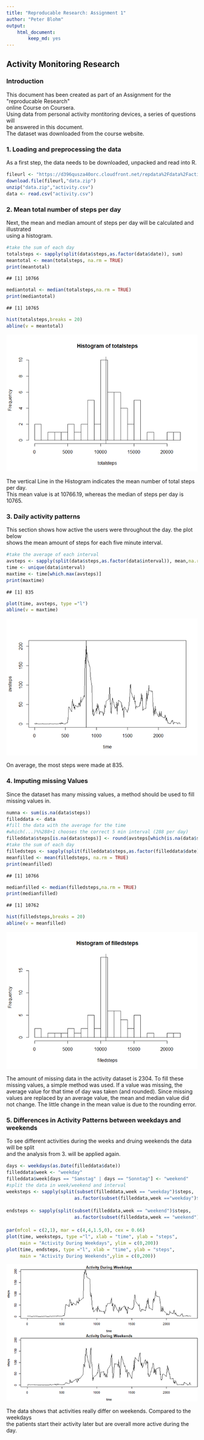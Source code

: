 ```yaml
---
title: "Reproducable Research: Assignment 1"
author: "Peter Blohm"
output: 
    html_document:
        keep_md: yes
---
```




## Activity Monitoring Research


### Introduction

This document has been created as part of an Assignment for the "reproducable Research"  
online Course on Coursera.  
Using data from personal activity montitoring devices, a series of questions will  
be answered in this document.  
The dataset was downloaded from the course website.

### 1. Loading and preprocessing the data

As a first step, the data needs to be downloaded, unpacked and read into R.

```r
fileurl <- "https://d396qusza40orc.cloudfront.net/repdata%2Fdata%2Factivity.zip"
download.file(fileurl,"data.zip")
unzip("data.zip","activity.csv")
data <- read.csv("activity.csv")
```

### 2. Mean total number of steps per day

Next, the mean and median amount of steps per day will be calculated and illustrated  
using a histogram.

```r
#take the sum of each day
totalsteps <- sapply(split(data$steps,as.factor(data$date)), sum)
meantotal <- mean(totalsteps, na.rm = TRUE) 
print(meantotal)
```

```
## [1] 10766
```

```r
mediantotal <- median(totalsteps,na.rm = TRUE)
print(mediantotal)
```

```
## [1] 10765
```

```r
hist(totalsteps,breaks = 20)
abline(v = meantotal)
```

![](PA1_template_files/figure-html/unnamed-chunk-2-1.png)<!-- -->

The vertical Line in the Histogram indicates the mean number of total steps per day.  
This mean value is at 10766.19, whereas the median of steps per day is 10765.

### 3. Daily activity patterns

This section shows how active the users were throughout the day. the plot below  
shows the mean amount of steps for each five minute interval.

```r
#take the average of each interval
avsteps <- sapply(split(data$steps,as.factor(data$interval)), mean,na.rm = TRUE)
time <- unique(data$interval)
maxtime <- time[which.max(avsteps)]
print(maxtime)
```

```
## [1] 835
```

```r
plot(time, avsteps, type ="l")
abline(v = maxtime)
```

![](PA1_template_files/figure-html/unnamed-chunk-3-1.png)<!-- -->
  
On average, the most steps were made at 835.

### 4. Imputing missing Values

Since the dataset has many missing values, a method should be used to fill 
missing values in.


```r
numna <- sum(is.na(data$steps))
filleddata <- data
#fill the data with the average for the time 
#which(...)%%288+1 chooses the correct 5 min interval (288 per day)
filleddata$steps[is.na(data$steps)] <- round(avsteps[which(is.na(data$steps))%%288+1])
#take the sum of each day
filledsteps <- sapply(split(filleddata$steps,as.factor(filleddata$date)), sum)
meanfilled <- mean(filledsteps, na.rm = TRUE)
print(meanfilled)
```

```
## [1] 10766
```

```r
medianfilled <- median(filledsteps,na.rm = TRUE)
print(medianfilled)
```

```
## [1] 10762
```

```r
hist(filledsteps,breaks = 20)
abline(v = meanfilled)
```

![](PA1_template_files/figure-html/unnamed-chunk-4-1.png)<!-- -->

The amount of missing data in the activity dataset is 2304.
To fill these missing values, a simple method was used. If a value was missing, 
the average value for that time of day was taken (and rounded).
Since missing values are replaced by an average value, the mean and median value 
did not change. The little change in the mean value is due to the rounding error.



### 5. Differences in Activity Patterns between weekdays and weekends

To see different activities during the weeks and druing weekends the data will be split  
and the analysis from 3. will be applied again.


```r
days <- weekdays(as.Date(filleddata$date))
filleddata$week <- "weekday"
filleddata$week[days == "Samstag" | days == "Sonntag"] <- "weekend"
#split the data in week/weekend and interval
weeksteps <- sapply(split(subset(filleddata,week == "weekday")$steps,
                         as.factor(subset(filleddata,week =="weekday")$interval)), mean,na.rm = TRUE)

endsteps <- sapply(split(subset(filleddata,week == "weekend")$steps,
                         as.factor(subset(filleddata,week == "weekend")$interval)), mean,na.rm = TRUE)

par(mfcol = c(2,1), mar = c(4,4,1.5,0), cex = 0.66)
plot(time, weeksteps, type ="l", xlab = "time", ylab = "steps",
     main = "Activity During Weekdays", ylim = c(0,200))
plot(time, endsteps, type ="l", xlab = "time", ylab = "steps",
     main = "Activity During Weekends",ylim = c(0,200))
```

![](PA1_template_files/figure-html/unnamed-chunk-5-1.png)<!-- -->
  
The data shows that activities really differ on weekends. Compared to the weekdays  
the patients start their activity later but are overall more active during the day.


